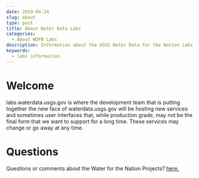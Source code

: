 ```yaml
---
date: 2019-04-24
slug: about
type: post
title: About Water Data Labs
categories:
  - About WDFN Labs
description: Information about the USGS Water Data for the Nation Labs.
keywords:
  - labs information
---
```

Welcome
=======
labs.waterdata.usgs.gov is where the development team that is putting together the new face of 
waterdata.usgs.gov will be hosting new services and sometimes user interfaces that, while production grade, may not be the final form that we want to support for a long time.  These services may change or go away at any time.  


Questions
==========
Questions or comments about the Water for the Nation Projects? [here.](https://water.usgs.gov/contact/gsanswers?pemail=gs-w-ks_NWISWeb_Data_Inquiries&subject=Site+Number%3A+07144100&viewnote=%3CH1%3EUSGS+NWIS+Feedback+Request%3C%2FH1%3E%3Cp%3E%3Cb%3EPlease+enter+a+subject+in+the+form+below+that+briefly+summarizes+your+request%3C%2Fb%3E%3C%2Fp%3E) 

